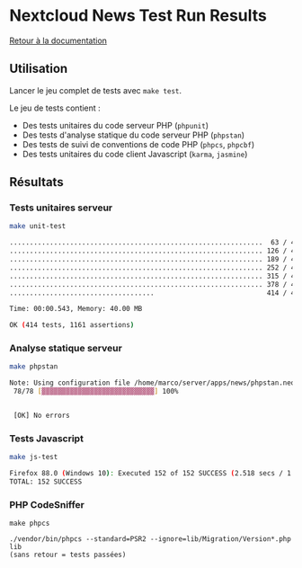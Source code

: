 # Nextcloud News Test Run Results
[Retour à la documentation](/README.md)
## Utilisation
Lancer le jeu complet de tests avec `make test`.

Le jeu de tests contient :
* Des tests unitaires du code serveur PHP (`phpunit`)
* Des tests d'analyse statique du code serveur PHP (`phpstan`)
* Des tests de suivi de conventions de code PHP (`phpcs`, `phpcbf`)
* Des tests unitaires du code client Javascript (`karma`, `jasmine`)

## Résultats

### Tests unitaires serveur


```bash
make unit-test

...............................................................  63 / 414 ( 15%)
............................................................... 126 / 414 ( 30%)
............................................................... 189 / 414 ( 45%)
............................................................... 252 / 414 ( 60%)
............................................................... 315 / 414 ( 76%)
............................................................... 378 / 414 ( 91%)
....................................                            414 / 414 (100%)

Time: 00:00.543, Memory: 40.00 MB

OK (414 tests, 1161 assertions)
```

### Analyse statique serveur

```bash
make phpstan

Note: Using configuration file /home/marco/server/apps/news/phpstan.neon.dist.
 78/78 [▓▓▓▓▓▓▓▓▓▓▓▓▓▓▓▓▓▓▓▓▓▓▓▓▓▓▓▓] 100%


 [OK] No errors
```

### Tests Javascript

```bash
make js-test

Firefox 88.0 (Windows 10): Executed 152 of 152 SUCCESS (2.518 secs / 1.879 secs)
TOTAL: 152 SUCCESS
```

### PHP CodeSniffer

```
make phpcs

./vendor/bin/phpcs --standard=PSR2 --ignore=lib/Migration/Version*.php lib
(sans retour = tests passées)
```
